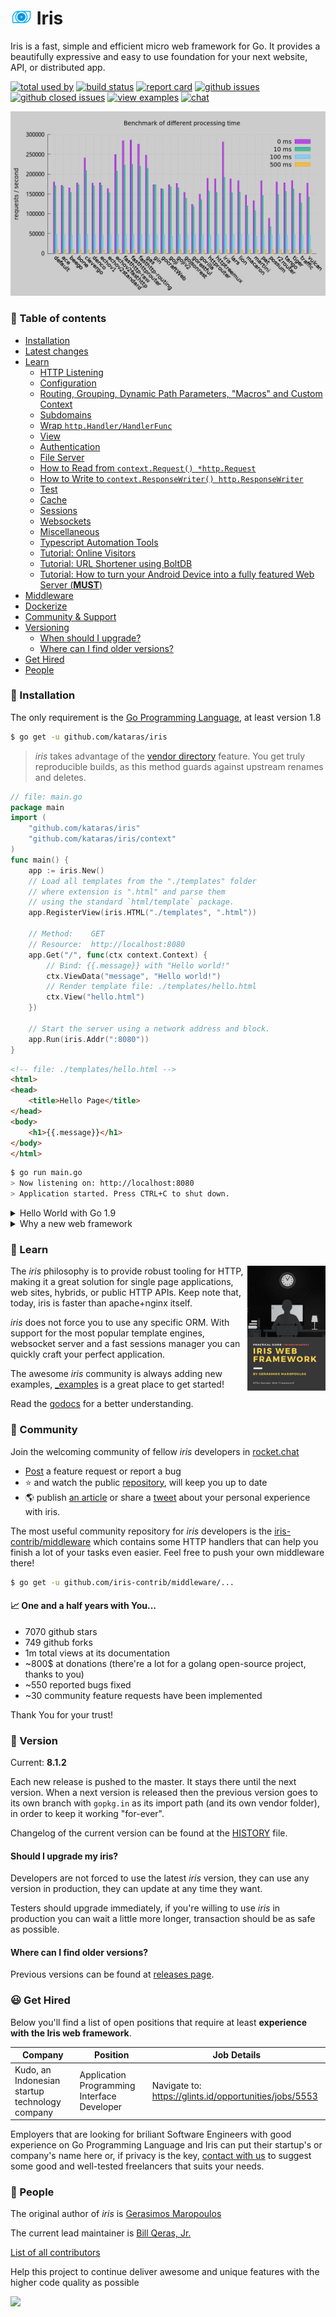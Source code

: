 # ![Logo created by @santoshanand](logo_white_35_24.png) Iris 

Iris is a fast, simple and efficient micro web framework for Go. It provides a beautifully expressive and easy to use foundation for your next website, API, or distributed app.

[![total used by](http://iris-go.com/graph?style=flat-square)](http://iris-go.com/graph)
[![build status](https://img.shields.io/travis/kataras/iris/master.svg?style=flat-square)](https://travis-ci.org/kataras/iris)
[![report card](https://img.shields.io/badge/report%20card-a%2B-ff3333.svg?style=flat-square)](http://goreportcard.com/report/kataras/iris)
[![github issues](https://img.shields.io/github/issues/kataras/iris.svg?style=flat-square)](https://github.com/kataras/iris/issues?q=is%3Aopen+is%3Aissue)
[![github closed issues](https://img.shields.io/github/issues-closed-raw/kataras/iris.svg?style=flat-square)](https://github.com/kataras/iris/issues?q=is%3Aissue+is%3Aclosed)
[![view examples](https://img.shields.io/badge/learn%20by-examples-0077b3.svg?style=flat-square)](https://github.com/kataras/iris/tree/master/_examples)
[![chat](https://img.shields.io/badge/community-%20chat-00BCD4.svg?style=flat-square)](https://kataras.rocket.chat/channel/iris)

<!-- has issues, the img.shields.io's API is problematic for this resource: [![issue stats](https://img.shields.io/issuestats/i/github/kataras/iris.svg?style=flat-square)](https://github.com/kataras/iris/issues?q=is%3Aissue+is%3Aclosed) -->
<!-- [![godocs](https://img.shields.io/badge/godocs-8.x.x-0366d6.svg?style=flat-square)](https://godoc.org/github.com/kataras/iris) -->

<p>
<img src="https://raw.githubusercontent.com/smallnest/go-web-framework-benchmark/4db507a22c964c9bc9774c5b31afdc199a0fe8b7/benchmark.png" alt="Third-party source for transparency." />
</p>

### 📑 Table of contents

* [Installation](#-installation)
* [Latest changes](https://github.com/kataras/iris/blob/master/HISTORY.md#mo-31-july-2017--v812)
* [Learn](#-learn)
	* [HTTP Listening](_examples/#http-listening)
	* [Configuration](_examples/#configuration)
	* [Routing, Grouping, Dynamic Path Parameters, "Macros" and Custom Context](_examples/#routing-grouping-dynamic-path-parameters-macros-and-custom-context)
	* [Subdomains](_examples/#subdomains)
	* [Wrap `http.Handler/HandlerFunc`](_examples/#convert-httphandlerhandlerfunc)
	* [View](_examples/#view)
	* [Authentication](_examples/#authentication)
	* [File Server](_examples/#file-server)
	* [How to Read from `context.Request() *http.Request`](_examples/#how-to-read-from-contextrequest-httprequest)
	* [How to Write to `context.ResponseWriter() http.ResponseWriter`](_examples/#how-to-write-to-contextresponsewriter-httpresponsewriter)
	* [Test](_examples/#testing)	
	* [Cache](_examples/#caching)
	* [Sessions](_examples/#sessions)
	* [Websockets](_examples/#websockets)
	* [Miscellaneous](_examples/#miscellaneous)
	* [Typescript Automation Tools](typescript/#table-of-contents)
	* [Tutorial: Online Visitors](_examples/tutorial/online-visitors)
	* [Tutorial: URL Shortener using BoltDB](https://medium.com/@kataras/a-url-shortener-service-using-go-iris-and-bolt-4182f0b00ae7)
	* [Tutorial: How to turn your Android Device into a fully featured Web Server (**MUST**)](https://twitter.com/ThePracticalDev/status/892022594031017988)
* [Middleware](middleware/)
* [Dockerize](https://github.com/iris-contrib/cloud-native-go)
* [Community & Support](#-community)
* [Versioning](#-version)
    * [When should I upgrade?](#should-i-upgrade-my-iris)
    * [Where can I find older versions?](#where-can-i-find-older-versions)
* [Get Hired](#-get-hired)
* [People](#-people)

<!--

# Mo, 10 July 2017 | v8.0.0

### 📈 One and a half years with Iris and You...

- 7070 github stars
- 749 github forks
- 1m total views at its documentation
- ~800$ at donations (there're a lot for a golang open-source project, thanks to you)
- ~550 reported bugs fixed
- ~30 community feature requests have been implemented

### 🔥 Reborn

As you may have heard I have huge responsibilities on my new position at Dubai nowadays, therefore I don't have the needed time to work on this project anymore.

After almost a month of negotiations and searching I succeed to find a decent software engineer to continue my work on the open source community.

The leadership of this, open-source, repository was transferred to [hiveminded](https://github.com/hiveminded).

These types of projects need heart and sacrifices to continue offer the best developer experience like a paid software, please do support him as you did with me!

> Please [contact](https://kataras.rocket.chat/channel/iris) with the project team if you want to help at the development process!

-->

### 🚀 Installation

The only requirement is the [Go Programming Language](https://golang.org/dl/), at least version 1.8

```sh
$ go get -u github.com/kataras/iris
```

> _iris_ takes advantage of the [vendor directory](https://docs.google.com/document/d/1Bz5-UB7g2uPBdOx-rw5t9MxJwkfpx90cqG9AFL0JAYo) feature. You get truly reproducible builds, as this method guards against upstream renames and deletes.

```go
// file: main.go
package main
import (
    "github.com/kataras/iris"
    "github.com/kataras/iris/context"
)
func main() {
    app := iris.New()
    // Load all templates from the "./templates" folder
    // where extension is ".html" and parse them
    // using the standard `html/template` package.
    app.RegisterView(iris.HTML("./templates", ".html"))

    // Method:    GET
    // Resource:  http://localhost:8080
    app.Get("/", func(ctx context.Context) {
        // Bind: {{.message}} with "Hello world!"
        ctx.ViewData("message", "Hello world!")
        // Render template file: ./templates/hello.html
        ctx.View("hello.html")
    })

    // Start the server using a network address and block.
    app.Run(iris.Addr(":8080"))
}
```
```html
<!-- file: ./templates/hello.html -->
<html>
<head>
    <title>Hello Page</title>
</head>
<body>
    <h1>{{.message}}</h1>
</body>
</html>
```

```sh 
$ go run main.go
> Now listening on: http://localhost:8080
> Application started. Press CTRL+C to shut down.
```

<details>
<summary>Hello World with Go 1.9</summary>

If you've installed Go 1.9 then you can omit the `github.com/kataras/iris/context` package from the imports statement.

```go
// +build go1.9

package main

import "github.com/kataras/iris"

func main() {
	app := iris.New()
	app.RegisterView(iris.HTML("./templates", ".html"))
	
	app.Get("/", func(ctx iris.Context) {
		ctx.ViewData("message", "Hello world!")
		ctx.View("hello.html")
	})

	app.Run(iris.Addr(":8080"))
}
```

We expect Go version 1.9 to be released in August, however you can install Go 1.9 RC1 today.

### Installing Go 1.9rc1
 
1. Go to https://golang.org/dl/#go1.9rc1
2. Download a compatible, with your OS, archive or executable, i.e `go1.9rc1.windows-amd64.zip`
3. Unzip the contents of `go1.9rc1.windows-amd64.zip` folder to your $GOROOT, i.e `C:\Go` or just execute the executable you've just download
4. Open a terminal and execute `go version`, it should output the go1.9rc1 version, i.e:
```sh
C:\Users\kataras>go version
go version go1.9rc1 windows/amd64
```

</details>

<details>
<summary>Why a new web framework</summary>

### Why

Go is a great technology stack for building scalable, web-based, back-end systems for web 
applications. 

When you think about building web applications and web APIs, or simply building HTTP servers in Go, does your mind go to the standard net/http package?
Then you have to deal with some common situations like dynamic routing (a.k.a parameterized), security and authentication, real-time communication and many other issues that net/http doesn't solve. 

The net/http package is not complete enough to quickly build well-designed back-end web systems. When you realize this, you might be thinking along these lines:

- Ok, the net/http package doesn't suit me, but there are so many frameworks, which one will work for me?!
- Each one of them tells me that it is the best. I don't know what to do!

##### The truth

I did some deep research and benchmarks with 'wrk' and 'ab' in order to choose which framework would suit me and my new project. The results, sadly, were really disappointing to me.

I started wondering if golang wasn't as fast on the web as I had read... but, before I let Golang go and continued to develop with nodejs, I told myself:

> '**Makis, don't lose hope, give at least a chance to Golang. Try to build something totally new without basing it off the "slow" code you saw earlier; learn the secrets of this language and make *others* follow your steps!**'.

These are the words I told myself that day [**13 March 2016**]. 

The same day, later the night, I was reading a book about Greek mythology. I saw an ancient goddess' name and was inspired immediately to give a name to this new web framework (which I had already started writing) - **Iris**.

 I'm still here [because Iris has succeed in being the fastest go web framework](https://raw.githubusercontent.com/smallnest/go-web-framework-benchmark/4db507a22c964c9bc9774c5b31afdc199a0fe8b7/benchmark.png)

[![](http://comments.iris-go.com/screens/comment37.png)](https://twitter.com/ThePracticalDev/status/892022594031017988)

![](https://docs.iris-go.com/comment36.png)

![](https://docs.iris-go.com/comment35.png)

![](https://docs.iris-go.com/comment34.png)

![](https://docs.iris-go.com/comment2.png)

![](https://docs.iris-go.com/comment30.png)

![](https://docs.iris-go.com/comment31.png)

![](https://docs.iris-go.com/comment32.png)

![](https://docs.iris-go.com/comment33.png)

![](https://docs.iris-go.com/comment26.png)

![](https://docs.iris-go.com/comment1.png)

![](https://docs.iris-go.com/comment3.png)

![](https://docs.iris-go.com/comment8.png)

![](https://docs.iris-go.com/comment12.png)

![](https://docs.iris-go.com/comment13.png)

![](https://docs.iris-go.com/comment14.png)

![](https://docs.iris-go.com/comment17.png)

![](https://docs.iris-go.com/comment21.png)

![](https://docs.iris-go.com/comment22.png)

![](https://docs.iris-go.com/comment24.png)

![](https://docs.iris-go.com/comment27.png)

---- 

_iris_ is easy, it has a familiar API while in the same has far more features than [Gin](https://github.com/gin-gonic/gin) or [Martini](https://github.com/go-martini/martini).

You own your code —it will never generate (unfamiliar) code for you, like [Beego](https://github.com/astaxie/beego), [Revel](https://github.com/revel/revel) and [Buffalo](https://github.com/gobuffalo/buffalo) do.

It's not just-another-router but its overall performance is equivalent with something like [httprouter](https://github.com/julienschmidt/httprouter).

Unlike [fasthttp](https://github.com/valyala/fasthttp), iris provides full HTTP/2 support for free.

Compared to the rest open source projects, this one is very active and you get answers almost immediately.

### 🔥 Hot Features

- Focus on high performance
- Easy Fluent API
- Highly customizable
- Robust routing and middleware ecosystem
    * Build RESTful APIs with iris unique expressionist path interpreter
	* Dynamic path parameterized or wildcard routes are not conflict with static routes 
	* Remove trailing slash from the URL with option to redirect
	* Virtual hosts and subdomains made easy
	* Group API's and static or even dynamic subdomains
	* `net/http` and `negroni-like` handlers are compatible via `iris.FromStd` 
	* Register custom handlers for any HTTP error
	* Transactions and rollback when you need it
	* Cache the response when you need it
	* A single function to serve your embedded assets, always compatible with `go-bindata`
	* HTTP to HTTPS
 	* HTTP to HTTPS WWW
	* [learn the reasons that differ from what you've seen so far](_examples/#routing-grouping-dynamic-path-parameters-macros-and-custom-context)
- Context
	* Highly scalable rich content render (Markdown, JSON, JSONP, XML...)
	* Body binders and handy functions to send HTTP responses
	* Limit request body
	* Serve static resources or embedded assets
	* Localization i18N
	* Compression (Gzip is built'n)
- Authentication
	* Basic Authentication
	* OAuth, OAuth2 supporting 27+ popular websites
	* JWT
- Server
	* Automatically install and serve certificates from https://letsencrypt.org when serving via TLS
	* Gracefully shutdown by-default
	* Register on shutdown, error or interrupt events
	* Attach more than one server, fully compatible with `net/http#Server`
- View system: supporting 5 template engines. Fully compatible with `html/template`
- HTTP Sessions library [you can still use your favorite if you want to]
- Websocket library, its API similar to socket.io [you can still use your favorite if you want to]
- Hot Reload on source code changes[*](https://github.com/kataras/rizla)
- Typescript integration + Web IDE
- And many other things that will surprise you

</details>

### 📖 Learn

<a href="https://github.com/kataras/iris/_examples" alt="documentation and examples">
	<img align="right" src="learn.jpg" width="125" />
</a>

The _iris_ philosophy is to provide robust tooling for HTTP, making it a great solution for single page applications, web sites, hybrids, or public HTTP APIs. Keep note that, today, iris is faster than apache+nginx itself.

_iris_ does not force you to use any specific ORM. With support for the most popular template engines, websocket server and a fast sessions manager you can quickly craft your perfect application.



The awesome _iris_ community is always adding new examples, [_examples](_examples/) is a great place to get started!

Read the [godocs](https://godoc.org/github.com/kataras/iris) for a better understanding.

### 👥 Community

Join the welcoming community of fellow _iris_ developers in [rocket.chat](https://kataras.rocket.chat/channel/iris)

- [Post](http://support.iris-go.com) a feature request or report a bug
- :star: and watch the public [repository](https://github.com/kataras/iris/stargazers), will keep you up to date
- :earth_americas: publish [an article](https://medium.com/search?q=iris) or share a [tweet](https://twitter.com/hashtag/golang) about your personal experience with iris.


The most useful community repository for _iris_ developers is the 
[iris-contrib/middleware](https://github.com/iris-contrib/middleware) which contains some HTTP handlers that can help you finish a lot of your tasks even easier. Feel free to push your own middleware there!

```sh
$ go get -u github.com/iris-contrib/middleware/...
```

#### 📈 One and a half years with You...

- 7070 github stars
- 749 github forks
- 1m total views at its documentation
- ~800$ at donations (there're a lot for a golang open-source project, thanks to you)
- ~550 reported bugs fixed
- ~30 community feature requests have been implemented

Thank You for your trust!

### 📌 Version

Current: **8.1.2**

Each new release is pushed to the master. It stays there until the next version. When a next version is released then the previous version goes to its own branch with `gopkg.in` as its import path (and its own vendor folder), in order to keep it working "for-ever".

Changelog of the current version can be found at the [HISTORY](HISTORY.md) file.

#### Should I upgrade my iris?

Developers are not forced to use the latest _iris_ version, they can use any version in production, they can update at any time they want.

Testers should upgrade immediately, if you're willing to use _iris_ in production you can wait a little more longer, transaction should be as safe as possible.

#### Where can I find older versions?

Previous versions can be found at [releases page](https://github.com/kataras/iris/releases).

### 😃 Get Hired

Below you'll find a list of open positions that require at least **experience with the Iris web framework**.

| Company | Position | Job Details |
| -----------|--------|-------------|
| Kudo, an Indonesian startup technology company | Application Programming Interface Developer | Navigate to: https://glints.id/opportunities/jobs/5553 |

Employers that are looking for briliant Software Engineers with good experience on Go Programming Language and Iris can put their startup's or company's name here or, if privacy is the key, [contact with us](mailto:kataras2006@hotmail.com?subject=Employer%20That%20Hires%20Smart%20Devs) to suggest some good and well-tested freelancers that suits your needs.

### 🥇 People

The original author of _iris_ is [Gerasimos Maropoulos](https://medium.com/@kataras)

The current lead maintainer is [Bill Qeras, Jr.](https://github.com/hiveminded)

[List of all contributors](https://github.com/kataras/iris/graphs/contributors)

Help this project to continue deliver awesome and unique features with the higher code quality as possible

[![](https://www.paypalobjects.com/en_US/i/btn/btn_donateCC_LG.gif)](https://www.paypal.com/cgi-bin/webscr?cmd=_donations&business=kataras2006%40hotmail%2ecom&lc=GR&item_name=Iris%20web%20framework&item_number=iriswebframeworkdonationid2016&currency_code=EUR&bn=PP%2dDonationsBF%3abtn_donateCC_LG%2egif%3aNonHosted)